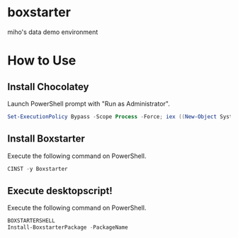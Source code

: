 # boxstarter
miho's data demo environment

# How to Use
## Install Chocolatey
Launch PowerShell prompt with "Run as Administrator".

```powershell
Set-ExecutionPolicy Bypass -Scope Process -Force; iex ((New-Object System.Net.WebClient).DownloadString('https://chocolatey.org/install.ps1'))
```

## Install Boxstarter
Execute the following command on PowerShell.

```powershell
CINST -y Boxstarter
```

## Execute desktopscript!
Execute the following command on PowerShell.

```powershell
BOXSTARTERSHELL
Install-BoxstarterPackage -PackageName 
```
